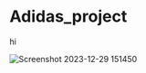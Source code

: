 # Adidas_project

hi

![Screenshot 2023-12-29 151450](https://github.com/Aryankr07/Adidas_project/assets/133600355/206d1636-6c1d-4365-a452-5af14c11e15d)
